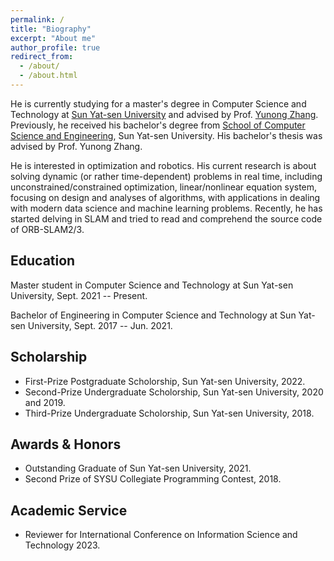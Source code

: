 ```yaml
---
permalink: /
title: "Biography"
excerpt: "About me"
author_profile: true
redirect_from: 
  - /about/
  - /about.html
---
```


He is currently studying for a master's degree in Computer Science and Technology at <a href="https://www.sysu.edu.cn/sysuen/">Sun Yat-sen University</a> and advised by Prof. <a href="https://scholar.google.com/citations?hl=zh-CN&user=o7Wj-9sAAAAJ">Yunong Zhang</a>. Previously, he received his bachelor's degree from <a href="https://cse.sysu.edu.cn/">School of  Computer Science and Engineering</a>, Sun Yat-sen University. His bachelor's thesis was advised by Prof. Yunong Zhang.

He is interested in optimization and robotics. His current research is about solving dynamic (or rather time-dependent) problems in real time, including unconstrained/constrained optimization, linear/nonlinear equation system, focusing on design and analyses of algorithms, with applications in dealing with modern data science and machine learning problems. Recently, he has started delving in SLAM and tried to read and comprehend the source code of ORB-SLAM2/3.

## Education

<i class="fa fa-graduation-cap"></i> Master student in Computer Science and Technology at Sun Yat-sen University, Sept. 2021 -- Present.

<i class="fa fa-graduation-cap"></i> Bachelor of Engineering in Computer Science and Technology at Sun Yat-sen University, Sept. 2017 -- Jun. 2021.



## Scholarship

<ul>
    <li>First-Prize Postgraduate Scholorship, Sun Yat-sen University, 2022.</li>
    <li>Second-Prize Undergraduate Scholorship, Sun Yat-sen University, 2020 and 2019.</li>
    <li>Third-Prize Undergraduate Scholorship, Sun Yat-sen University, 2018.</li>
</ul>



## Awards & Honors

<ul>
    <li>Outstanding Graduate of Sun Yat-sen University, 2021.</li>
    <li>Second Prize of SYSU Collegiate Programming Contest, 2018.</li>
</ul>



## Academic Service

<ul>
    <li>Reviewer for International Conference on Information Science and Technology 2023.</li>
</ul>



<link rel="stylesheet" href="https://cdn.staticfile.org/font-awesome/4.7.0/css/font-awesome.css">
